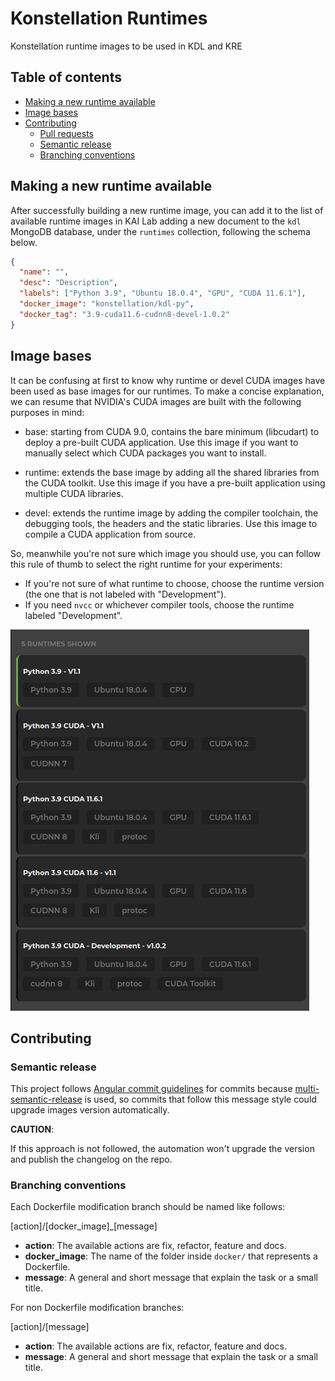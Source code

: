 # Konstellation Runtimes

Konstellation runtime images to be used in KDL and KRE

## Table of contents

<!-- START doctoc generated TOC please keep comment here to allow auto update -->
<!-- DON'T EDIT THIS SECTION, INSTEAD RE-RUN doctoc TO UPDATE -->

- [Making a new runtime available](#making-a-new-runtime-available)
- [Image bases](#image-bases)
- [Contributing](#contributing)
  - [Pull requests](#pull-requests)
  - [Semantic release](#semantic-release)
  - [Branching conventions](#branching-conventions)

<!-- END doctoc generated TOC please keep comment here to allow auto update -->

## Making a new runtime available

After successfully building a new runtime image, you can add it to the list of available runtime images in KAI Lab adding a new document to the `kdl` MongoDB database, under the `runtimes` collection, following the schema below.

```json
{
  "name": "",
  "desc": "Description",
  "labels": ["Python 3.9", "Ubuntu 18.0.4", "GPU", "CUDA 11.6.1"],
  "docker_image": "konstellation/kdl-py",
  "docker_tag": "3.9-cuda11.6-cudnn8-devel-1.0.2"
}
```

## Image bases

It can be confusing at first to know why runtime or devel CUDA images have been used as base images for our runtimes. To make a concise explanation, we can resume that NVIDIA's CUDA images are built with the following purposes in mind:

- base: starting from CUDA 9.0, contains the bare minimum (libcudart) to deploy a pre-built CUDA application. Use this image if you want to manually select which CUDA packages you want to install.

- runtime: extends the base image by adding all the shared libraries from the CUDA toolkit. Use this image if you have a pre-built application using multiple CUDA libraries.

- devel: extends the runtime image by adding the compiler toolchain, the debugging tools, the headers and the static libraries. Use this image to compile a CUDA application from source.

So, meanwhile you're not sure which image you should use, you can follow this rule of thumb to select the right runtime for your experiments:

- If you're not sure of what runtime to choose, choose the runtime version (the one that is not labeled with "Development").
- If you need `nvcc` or whichever compiler tools, choose the runtime labeled "Development".

![](./assets/runtimes-screenshot.png)

## Contributing

### Semantic release

This project follows [Angular commit guidelines](https://github.com/angular/angular.js/blob/master/DEVELOPERS.md#-git-commit-guidelines) for commits because [multi-semantic-release](https://github.com/qiwi/multi-semantic-release) is used, so commits that follow this message style could upgrade images version automatically.

**CAUTION**:

If this approach is not followed, the automation won't upgrade the version and publish the changelog on the repo.

### Branching conventions

Each Dockerfile modification branch should be named like follows:

[action]/[docker_image]\_[message]

- **action**: The available actions are fix, refactor, feature and docs.
- **docker_image**: The name of the folder inside `docker/` that represents a Dockerfile.
- **message**: A general and short message that explain the task or a small title.

For non Dockerfile modification branches:

[action]/[message]

- **action**: The available actions are fix, refactor, feature and docs.
- **message**: A general and short message that explain the task or a small title.
